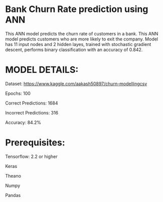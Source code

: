 # Bank Churn Rate prediction using ANN

This ANN model predicts the churn rate of customers in a bank. This ANN model predicts customers who are more likely to exit the company. Model has 11 input nodes and 2 hidden layes, trained with stochastic gradient descent, performs binary classification with an accuracy of 0.842. 

# MODEL DETAILS:

Dataset: https://www.kaggle.com/aakash50897/churn-modellingcsv

Epochs: 100

Correct Predictions: 1684

Incorrect Predictions: 316

Accuracy: 84.2%

# Prerequisites:

Tensorflow: 2.2 or higher

Keras

Theano

Numpy

Pandas

